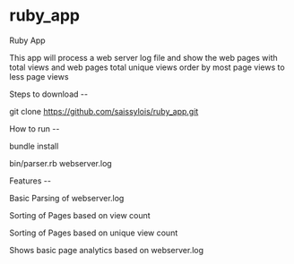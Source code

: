 # ruby_app
Ruby App

This app will process a web server log file and show the web pages with total views and web pages total unique views order by most page views to less page views

Steps to download --

git clone https://github.com/saissylois/ruby_app.git

How to run --

bundle install

bin/parser.rb webserver.log

Features --

Basic Parsing of webserver.log

Sorting of Pages based on view count

Sorting of Pages based on unique view count

Shows basic page analytics based on webserver.log




